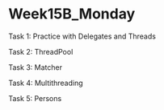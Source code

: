 # Week15B_Monday

Task 1: Practice with Delegates and Threads

Task 2: ThreadPool

Task 3: Matcher

Task 4: Multithreading

Task 5: Persons
